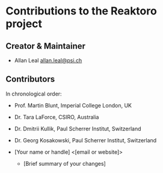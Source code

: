 # Contributions to the Reaktoro project

## Creator & Maintainer

* Allan Leal <allan.leal@psi.ch>

## Contributors

In chronological order:

* Prof. Martin Blunt, Imperial College London, UK

* Dr. Tara LaForce, CSIRO, Australia

* Dr. Dmitrii Kullik, Paul Scherrer Institut, Switzerland

* Dr. Georg Kosakowski, Paul Scherrer Institut, Switzerland

* [Your name or handle] <[email or website]>
  * [Brief summary of your changes]

